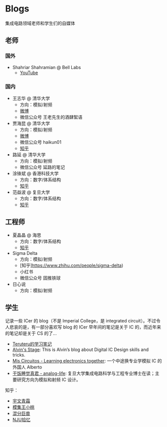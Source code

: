 # Blogs

集成电路领域老师和学生们的自媒体

## 老师

### 国外

- Shahriar Shahramian @ Bell Labs
  - [YouTube](https://www.youtube.com/@TheSignalPath)

### 国内

- 王志华 @ 清华大学
  - 方向：模拟/射频
  - [微博](https://weibo.com/u/2629974681)
  - 微信公众号 王老先生的酒肆絮语
- 贾海昆 @ 清华大学
  - 方向：模拟/射频
  - [微博](https://weibo.com/u/1707010014)
  - 微信公众号 haikun01
  - [知乎](https://www.zhihu.com/people/hai_kun)
- 路延 @ 清华大学
  - 方向：模拟/射频
  - 微信公众号 延路的笔记
- 涂锋斌 @ 香港科技大学
  - 方向：数字/体系结构
  - [知乎](https://www.zhihu.com/people/fengbintu)
- 范益波 @ 复旦大学
  - 方向：数字/体系结构
  - [知乎](https://www.zhihu.com/people/ybfan)


## 工程师

- 夏晶晶 @ 海思
  - 方向：数字/体系结构
  - [知乎](https://www.zhihu.com/people/xia-jing-jing-57)
- Sigma Delta
  - 方向：模拟/射频
  - [知乎]https://www.zhihu.com/people/sigma-delta)
  - 小红书
  - 微信公众号 固推铁球
- 日心说
  - 方向：模拟/射频


## 学生

记录一些 ICer 的 blog（不是 Imperial College，是 integrated circuit）。不过令人悲哀的是，有一部分喜欢写 blog 的 ICer 早年间的笔记是关于 IC 的，而近年来的笔记却是关于 CS 的了...

- [Teruteru的学习笔记](https://teruteru.space/) <!-- 47.100.52.206 teru.space --> 
- [Alvin's Stage](https://alvinrolling.github.io/): This is Alvin’s blog about Digital IC Design skills and tricks.
- [Mis Circuitos - Learning electronics together](https://miscircuitos.com/): 一个中途换专业学模拟 IC 的外国人 Alberto
- [干饭睡觉真君 - analog-life](https://github.com/analog-life): 复旦大学集成电路科学与工程专业博士在读；主要研究方向为模拟和射频 IC 设计。


知乎：

- [宇文青霜](https://www.zhihu.com/people/yu-wen-qing-shuang)
- [模集王小桃](https://www.zhihu.com/people/a-ba-a-ba-43-73)
- [混分巨兽](https://www.zhihu.com/people/hun-fen-ju-shou-77)
- [NJU拾忆](https://www.zhihu.com/people/shi-yi-24-19)



